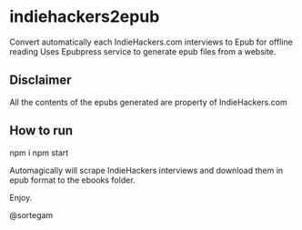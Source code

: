 # indiehackers2epub

Convert automatically each IndieHackers.com interviews to Epub for offline reading
Uses Epubpress service to generate epub files from a website.

## Disclaimer

All the contents of the epubs generated are property of IndieHackers.com

## How to run

npm i
npm start

Automagically will scrape IndieHackers interviews and download them in epub format to the ebooks folder.

Enjoy.

@sortegam
